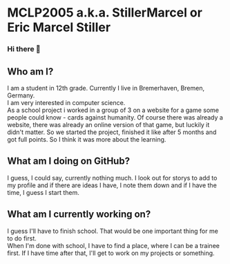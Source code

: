 # MCLP2005 a.k.a. StillerMarcel or Eric Marcel Stiller
### Hi there 👋
## Who am I?
I am a student in 12th grade. Currently I live in Bremerhaven, Bremen, Germany.<br>
I am very interested in computer science. <br>
As a school project i worked in a group of 3 on a website for a game some people could know - cards against humanity. Of course there was already a website, there was already an online version of that game, but luckily it didn't matter. So we started the project, finished it like after 5 months and got full points. So I think it was more about the learning.
## What am I doing on GitHub?
I guess, I could say, currently nothing much. I look out for storys to add to my profile and if there are ideas I have, I note them down and if I have the time, I guess I start them.
## What am I currently working on?
I guess I'll have to finish school. That would be one important thing for me to do first.<br>
When I'm done with school, I have to find a place, where I can be a trainee first. If I have time after that, I'll get to work on my projects or something.

<!--
**MCLP2005/MCLP2005** is a ✨ _special_ ✨ repository because its `README.md` (this file) appears on your GitHub profile.

Here are some ideas to get you started:

- 🔭 I’m currently working on ...
- 🌱 I’m currently learning ...
- 👯 I’m looking to collaborate on ...
- 🤔 I’m looking for help with ...
- 💬 Ask me about ...
- 📫 How to reach me: ...
- 😄 Pronouns: ...
- ⚡ Fun fact: ...
-->
